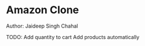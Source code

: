 # Amazon Clone

Author: Jaideep Singh Chahal

TODO:
    Add quantity to cart
    Add products automatically